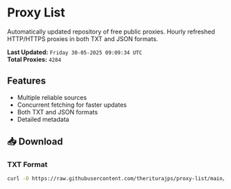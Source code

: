# Proxy List

Automatically updated repository of free public proxies. Hourly refreshed HTTP/HTTPS proxies in both TXT and JSON formats.

**Last Updated:** `Friday 30-05-2025 09:09:34 UTC`  
**Total Proxies:** `4284`

## Features
- Multiple reliable sources
- Concurrent fetching for faster updates
- Both TXT and JSON formats
- Detailed metadata

## 📥 Download

### TXT Format
```bash
curl -O https://raw.githubusercontent.com/theriturajps/proxy-list/main/proxies.txt